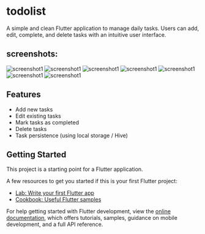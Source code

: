 # todolist

A simple and clean Flutter application to manage daily tasks.
 Users can add, edit, complete, and delete tasks with an intuitive user interface.
  

## screenshots:
![screenshot1](assets/images/Screenshot1.pngscreenshots/screen1.png) 
![screenshot1](assets/images/Screenshot2.pngscreenshots/screen2.png) 
![screenshot1](assets/images/Screenshot3.pngscreenshots/screen3.png) 
![screenshot1](assets/images/Screenshot4.pngscreenshots/screen4.png) 
![screenshot1](assets/images/Screenshot5.pngscreenshots/screen5.png) 
![screenshot1](assets/images/Screenshot6.pngscreenshots/screen6.png) 
![screenshot1](assets/images/Screenshot7.pngscreenshots/screen7.png) 

## Features

- Add new tasks  
- Edit existing tasks  
- Mark tasks as completed  
- Delete tasks  
- Task persistence (using local storage / Hive)

## Getting Started

This project is a starting point for a Flutter application.

A few resources to get you started if this is your first Flutter project:

- [Lab: Write your first Flutter app](https://docs.flutter.dev/get-started/codelab)
- [Cookbook: Useful Flutter samples](https://docs.flutter.dev/cookbook)

For help getting started with Flutter development, view the
[online documentation](https://docs.flutter.dev/), which offers tutorials,
samples, guidance on mobile development, and a full API reference.
